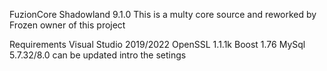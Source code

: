 FuzionCore Shadowland 9.1.0
This is a multy core source and reworked by 
Frozen owner of this project 

Requirements
Visual Studio 2019/2022
OpenSSL 1.1.1k
Boost 1.76
MySql 5.7.32/8.0 can be updated intro the setings

